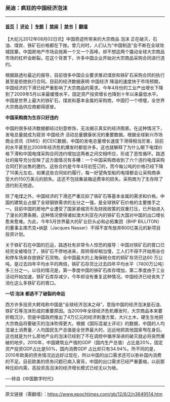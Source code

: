 ### 吴迪：疯狂的中国经济泡沫

---

#### [首页](../../../..?n3649514) &nbsp;|&nbsp; [评论](../../../../../epoch-comment?n3649514) &nbsp;|&nbsp; [专题](../../../../../epoch-special?n3649514) &nbsp;|&nbsp; [禁闻](../../../../../epoch-news?n3649514) &nbsp;|&nbsp; [禁书](../../../../../books?n3649514) &nbsp;|&nbsp; [翻墙](https://github.com/gfw-breaker/nogfw/blob/master/README.md?n3649514)


<div class="post_content" id="artbody" itemprop="articleBody">
 <!-- article content begin -->
 <p>
  【大纪元2012年08月02日讯】中国奇迹所带来的大宗商品
  <ok href="https://www.epochtimes.com/gb/tag/%E6%B3%A1%E6%B2%AB.html">
   泡沫
  </ok>
  正在破灭，石油、煤炭、铁矿石价格都在下挫。曾几何时，人们认为“中国制造”会不断在全球攻城拔寨，中国房地产市场会抛离一个又一个高峰，却不想这两个撬动全球大宗商品市场的杠杆会断裂。在这个背景下，许多中国企业开始对大宗商品采购合同进行违约。
 </p>
 <p>
  根据路透社最近的报导，目前很多中国企业要求推迟煤炭和铁矿石采购合同的执行甚至是拒绝执行合同。目前的经济数据表明
  <ok href="https://www.epochtimes.com/gb/tag/%E4%B8%AD%E5%9B%BD%E7%BB%8F%E6%B5%8E.html">
   中国经济
  </ok>
  降温的速度快于市场预期，中国经济的下滑已经严重影响了大宗商品的需求。今年4月份的工业产出增长下降到了2009年5月以来最缓慢水平，固定资产投资增长也降到十年以来最低水平。中国是世界上最大的铁矿石，煤炭和基本金属的采购商，中国打一个喷嚏，全世界大宗商品供应商都得感冒。
 </p>
 <p>
  <b>
   中国采购商为生存只好违约
  </b>
 </p>
 <p>
  中国的很多经济数据都经过刻意修饰，无法揭示真实的经济图景。在这种情况下，发电总量就成为窥测
  <ok href="https://www.epochtimes.com/gb/tag/%E4%B8%AD%E5%9B%BD%E7%BB%8F%E6%B5%8E.html">
   中国经济
  </ok>
  活动总量健康状况的重要数据。根据全球新兴市场商业资讯（EMIS）的CEIC数据，中国的发电总量增长速度下滑得相当厉害，目前的水平甚至比2009年经济危机爆发时都低许多。这也就解释了为什么眼下电煤价格下滑和中国电煤采购合同违约增加这两者之间交相呼应，形成了恶性循环。路透社的报导充分反映了这方面情况有多糟：一个中国采购商收到了六个违约电煤采购合同打折出售的邀约。这些合约是今年4月初签订的，而今每公吨的价格已经下降了10美元左右，如果这些合同如约履行，每一好望角型船的电煤都会让采购商承受大约150万美元的损失。这还不包括集装箱运费率的损失。采购商为了生存除了违约别无他途。
 </p>
 <p>
  除了电煤之外，中国经济的下滑还严重压抑了铁矿石等基本金属的需求和价格。中国的建筑业占据了全球钢铁需求的五分之一强，是全球铁矿石价格的主要推手之一。目前中国的房地产业遭受了国家紧缩货币及财政政策的双重打压，已开始进入了漫长的萧条期，这种情况使得诸如澳大利亚在内的铁矿石大国对中国的出口增长愈来愈难。为此，今年5月世界最大的矿业巨头必和必拓集团（BHP BILLITON）的董事主席杰克•纳瑟（Jacques Nasser）不得不宣布放弃800亿美元的新项目投资计划。
 </p>
 <p>
  关于铁矿石在中国的厄运，路透社有非常令人惊恐的报导：中国对铁矿石的胃口已经完全被噎住了，铁矿石不停地进来，周转得却相当慢，工人们不得不开始用谷仓和停车场来存放铁矿石货物。全中国最大的上海保税仓库的铜矿存货已达60 万公吨，是过去四年平均水平的两倍，铁矿石存货比过去四年平均水平（7400万公吨）多三分之一。以往的情况是，第一季度中国的铁矿石库存增加，第二季度由于工业活动开始加速，铁矿石库存减少，今年却没有重复这种情况。中国经济已经丧失了消化这么多铁矿石的胃口。
 </p>
 <p>
  <b>
   一切
   <ok href="https://www.epochtimes.com/gb/tag/%E6%B3%A1%E6%B2%AB.html">
    泡沫
   </ok>
   都逃不了破裂的命运
  </b>
 </p>
 <p>
  西方许多投资大鳄戏称中国是“全球经济泡沫之母”，意指中国的经济泡沫是石油、铁矿石等泡沫形成的重要原因。当2009年全球经济危机爆发时，大宗商品本来要折戟沉沙，但是中国政府推出了4万亿元的经济刺激方案，大兴土木，硬生生地把大宗商品将要破灭的泡沫吹得更大。根据《国际混凝土评论》的数据，中国的人均混凝土消费量／人均国民生产总值是全世界最大的，远远地把其他国家甩在身后。这也就是为什么房地产业的泡沫已经到了不在调控中循序渐进的破灭就必将突然爆破的地步。2010年，中国建筑业产值的GDP（国内生产总值）占比是20%，固定资产投资GDP占比是50%，国内消费GDP 占比却只有34.94%。所不同的是，2010年欧美的债务情况远远好过现在，所以中国的出口需求还可以弥补国内消费的不足。目前欧美的债务问题已病入膏肓，中国的出口需求已经严重萎缩，以前那种压抑内需，高投资高泡沫的经济增长模式已经无以为继。
 </p>
 <p>
  ──转自《中国数字时代》
 </p>
 <p>
  <!-- article content end -->
  <div id="below_article_ad">
  </div>
 </p>
</div>


---

原文链接（需翻墙）：https://www.epochtimes.com/gb/12/8/2/n3649514.htm